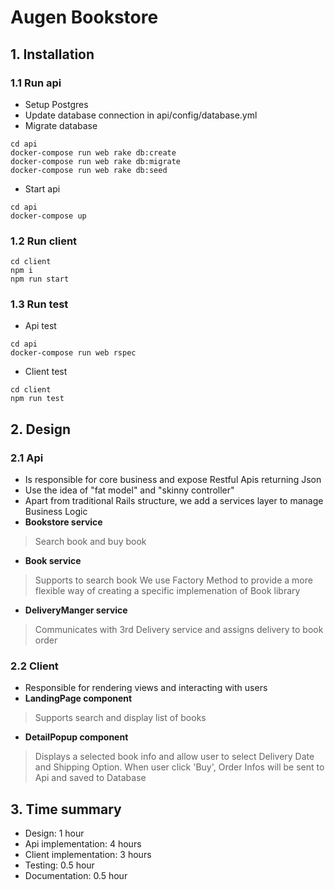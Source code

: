 # Augen Bookstore
## 1. Installation
### 1.1 Run api
- Setup Postgres
- Update database connection in api/config/database.yml
- Migrate database
```
cd api
docker-compose run web rake db:create
docker-compose run web rake db:migrate
docker-compose run web rake db:seed
```
- Start api
```
cd api
docker-compose up
```
### 1.2 Run client
```
cd client
npm i
npm run start
```
### 1.3 Run test
- Api test
```
cd api
docker-compose run web rspec
```
- Client test
```
cd client
npm run test
```
## 2. Design
### 2.1 Api
- Is responsible for core business and expose Restful Apis returning Json
- Use the idea of "fat model" and "skinny controller"
- Apart from traditional Rails structure, we add a services layer to manage Business Logic
- **Bookstore service** 
> Search book and buy book
- **Book service** 
> Supports to search book
> We use Factory Method to provide a more flexible way of creating a specific implemenation of Book library
- **DeliveryManger service**
> Communicates with 3rd Delivery service and assigns delivery to book order
### 2.2 Client
- Responsible for rendering views and interacting with users
- **LandingPage component**
> Supports search and display list of books
- **DetailPopup component**
> Displays a selected book info and allow user to select Delivery Date and Shipping Option. When user click 'Buy', Order Infos will be sent to Api and saved to Database

## 3. Time summary
- Design: 1 hour
- Api implementation: 4 hours
- Client implementation: 3 hours
- Testing: 0.5 hour
- Documentation: 0.5 hour


